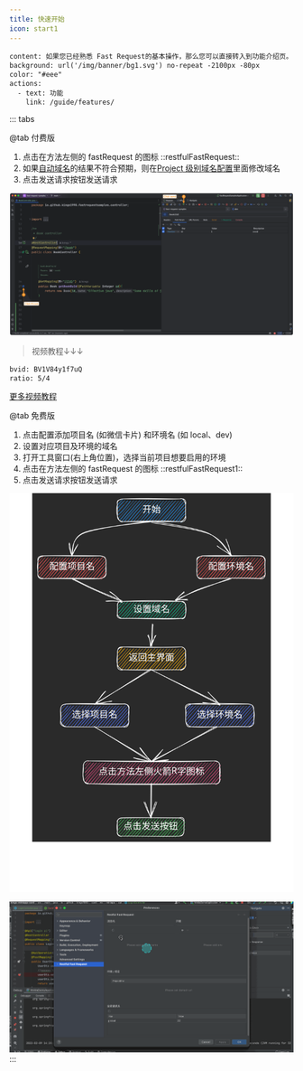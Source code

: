 ```yaml
---
title: 快速开始
icon: start1
---
```


```component VPBanner
content: 如果您已经熟悉 Fast Request的基本操作，那么您可以直接转入到功能介绍页。
background: url('/img/banner/bg1.svg') no-repeat -2100px -80px
color: "#eee"
actions:
  - text: 功能
    link: /guide/features/
```

::: tabs

@tab 付费版

1. 点击在方法左侧的 fastRequest 的图标 ::restfulFastRequest::
2. 如果[自动域名](../features/autoDomain.md)的结果不符合预期，则在[Project 级别域名配置](../features/projectLevelDomainConfig.md)里面修改域名
3. 点击发送请求按钮发送请求

![](/img/start.png)

> 视频教程↓↓↓

```component BiliBili
bvid: BV1V84y1f7uQ
ratio: 5/4
```

[更多视频教程](../teachingVideo.md)

@tab 免费版

1. 点击配置添加项目名 (如微信卡片) 和环境名 (如 local、dev)
2. 设置对应项目及环境的域名
3. 打开工具窗口(右上角位置)，选择当前项目想要启用的环境
4. 点击在方法左侧的 fastRequest 的图标 ::restfulFastRequest1::
5. 点击发送请求按钮发送请求

![](/img/start.svg)

![](/img/howToUse.gif)
:::

<!-- @include: @src/contact.snippet.md -->
